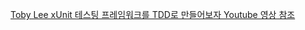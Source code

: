 [Toby Lee xUnit 테스팅 프레임워크를 TDD로 만들어보자 Youtube 영상 참조](https://www.youtube.com/watch?v=tdKFZcZSJmg&t=1244s&ab_channel=TobyLee)